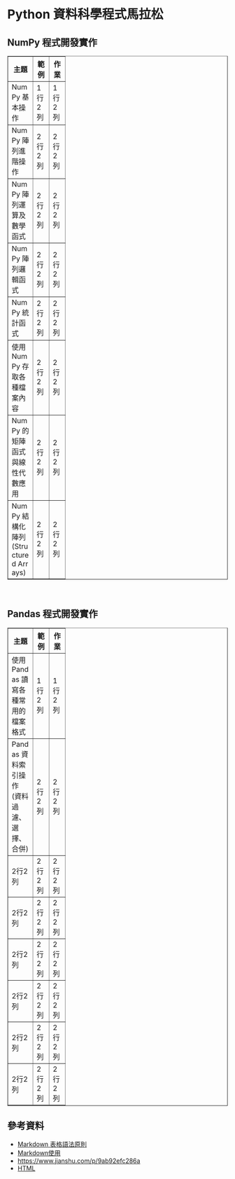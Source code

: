 # Python 資料科學程式馬拉松

## NumPy 程式開發實作
<table border="1" style="word-break:break-all; word-wrap:break-all;">
    <tr>
        <th width="40">主題</a>
        <th width="20">範例</a>
        <th width="20">作業</a>
    </tr>
    <tr>
        <td>NumPy 基本操作</td>
        <td>1行2列</td>
        <td>1行2列</td>
    </tr>
    <tr>
        <td>NumPy 陣列進階操作</td>
        <td>2行2列</td>
        <td>2行2列</td>
    </tr>
    <tr>
        <td>NumPy 陣列運算及數學函式</td>
        <td>2行2列</td>
        <td>2行2列</td>
    </tr>
    <tr>
        <td>NumPy 陣列邏輯函式</td>
        <td>2行2列</td>
        <td>2行2列</td>
    </tr>
    <tr>
        <td>NumPy 統計函式</td>
        <td>2行2列</td>
        <td>2行2列</td>
    </tr>
    <tr>
        <td>使用 NumPy 存取各種檔案內容</td>
        <td>2行2列</td>
        <td>2行2列</td>
    </tr>
    <tr>
        <td>NumPy 的矩陣函式與線性代數應用</td>
        <td>2行2列</td>
        <td>2行2列</td>
    </tr>
    <tr>
        <td>NumPy 結構化陣列 <br> (Structured Arrays)</td>
        <td>2行2列</td>
        <td>2行2列</td>
    </tr>
</table>
<br>
 
## Pandas 程式開發實作
<table border="1" style="word-break:break-all; word-wrap:break-all;">
    <tr>
        <th width="40">主題</a>
        <th width="20">範例</a>
        <th width="20">作業</a>
    </tr>
    <tr>
        <td>使用 Pandas 讀寫各種常用的檔案格式</td>
        <td>1行2列</td>
        <td>1行2列</td>
    </tr>
    <tr>
        <td>Pandas 資料索引操作 <br> (資料過濾、選擇、合併)</td>
        <td>2行2列</td>
        <td>2行2列</td>
    </tr>
    <tr>
        <td>2行2列</td>
        <td>2行2列</td>
        <td>2行2列</td>
    </tr>
    <tr>
        <td>2行2列</td>
        <td>2行2列</td>
        <td>2行2列</td>
    </tr>
    <tr>
        <td>2行2列</td>
        <td>2行2列</td>
        <td>2行2列</td>
    </tr>
    <tr>
        <td>2行2列</td>
        <td>2行2列</td>
        <td>2行2列</td>
    </tr>
    <tr>
        <td>2行2列</td>
        <td>2行2列</td>
        <td>2行2列</td>
    </tr>
    <tr>
        <td>2行2列</td>
        <td>2行2列</td>
        <td>2行2列</td>
    </tr>
</table>

## 參考資料
* [Markdown 表格語法原則](https://blog.fntsr.tw/articles/726/)
* [Markdown使用](https://zj-sphinx-github-readthedocs.readthedocs.io/en/latest/markdown/Markdown%E4%BD%BF%E7%94%A8-4-%E8%A1%A8%E6%A0%BC/)
* https://www.jianshu.com/p/9ab92efc286a
* [HTML](http://www.dlps.tc.edu.tw/html_teach/)
